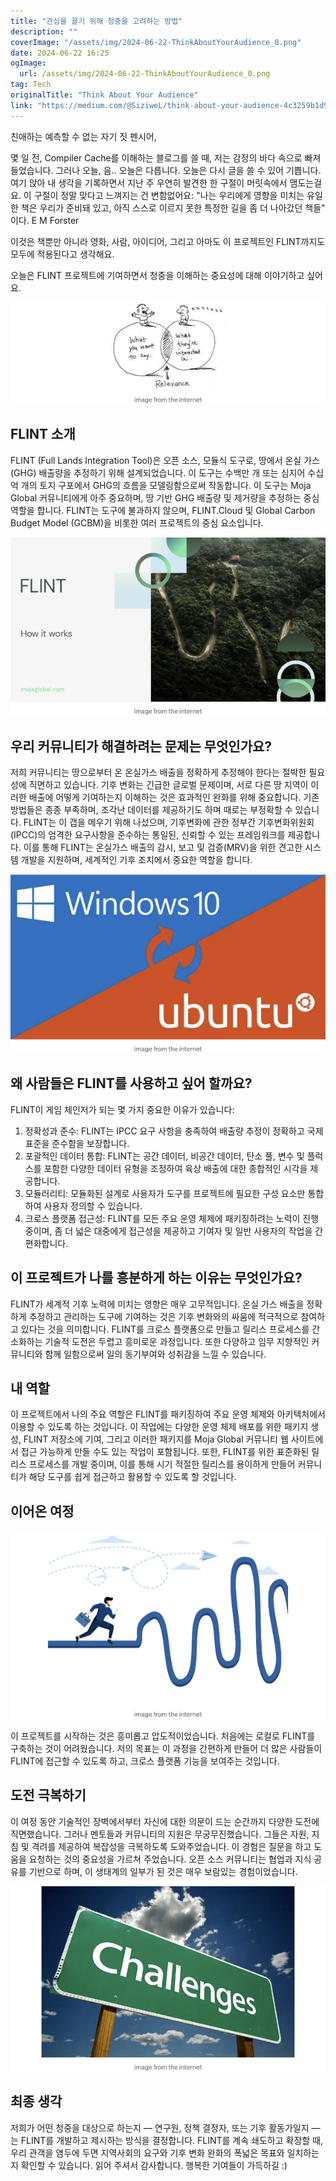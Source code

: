 ```yaml
---
title: "관심을 끌기 위해 청중을 고려하는 방법"
description: ""
coverImage: "/assets/img/2024-06-22-ThinkAboutYourAudience_0.png"
date: 2024-06-22 16:25
ogImage: 
  url: /assets/img/2024-06-22-ThinkAboutYourAudience_0.png
tag: Tech
originalTitle: "Think About Your Audience"
link: "https://medium.com/@SiziweL/think-about-your-audience-4c3259b1d9bd"
---
```



친애하는 예측할 수 없는 자기 짓 펜시어,

몇 일 전, Compiler Cache를 이해하는 블로그를 쓸 때, 저는 감정의 바다 속으로 빠져들었습니다. 그러나 오늘, 음.. 오늘은 다릅니다. 오늘은 다시 글을 쓸 수 있어 기쁩니다. 여기 앉아 내 생각을 기록하면서 지난 주 우연히 발견한 한 구절이 머릿속에서 맴도는걸요. 이 구절이 정말 맞다고 느껴지는 건 변함없어요: "나는 우리에게 영향을 미치는 유일한 책은 우리가 준비돼 있고, 아직 스스로 이르지 못한 특정한 길을 좀 더 나아갔던 책들" 이다. E M Forster

이것은 책뿐만 아니라 영화, 사람, 아이디어, 그리고 아마도 이 프로젝트인 FLINT까지도 모두에 적용된다고 생각해요.

오늘은 FLINT 프로젝트에 기여하면서 청중을 이해하는 중요성에 대해 이야기하고 싶어요.

<div class="content-ad"></div>


![FLINT Introduction Image 0](/assets/img/2024-06-22-ThinkAboutYourAudience_0.png)

## FLINT 소개

FLINT (Full Lands Integration Tool)은 오픈 소스, 모듈식 도구로, 땅에서 온실 가스(GHG) 배출량을 추정하기 위해 설계되었습니다. 이 도구는 수백만 개 또는 심지어 수십억 개의 토지 구포에서 GHG의 흐름을 모델링함으로써 작동합니다. 이 도구는 Moja Global 커뮤니티에게 아주 중요하며, 땅 기반 GHG 배출량 및 제거량을 추정하는 중심 역할을 합니다. FLINT는 도구에 불과하지 않으며, FLINT.Cloud 및 Global Carbon Budget Model (GCBM)을 비롯한 여러 프로젝트의 중심 요소입니다.

![FLINT Introduction Image 1](/assets/img/2024-06-22-ThinkAboutYourAudience_1.png)


<div class="content-ad"></div>

## 우리 커뮤니티가 해결하려는 문제는 무엇인가요?

저희 커뮤니티는 땅으로부터 온 온실가스 배출을 정확하게 추정해야 한다는 절박한 필요성에 직면하고 있습니다. 기후 변화는 긴급한 글로벌 문제이며, 서로 다른 땅 지역이 이러한 배출에 어떻게 기여하는지 이해하는 것은 효과적인 완화를 위해 중요합니다. 기존 방법들은 종종 부족하며, 조각난 데이터를 제공하기도 하며 때로는 부정확할 수 있습니다. FLINT는 이 갭을 메우기 위해 나섰으며, 기후변화에 관한 정부간 기후변화위원회(IPCC)의 엄격한 요구사항을 준수하는 통일된, 신뢰할 수 있는 프레임워크를 제공합니다. 이를 통해 FLINT는 온실가스 배출의 감시, 보고 및 검증(MRV)을 위한 견고한 시스템 개발을 지원하며, 세계적인 기후 조치에서 중요한 역할을 합니다.

<img src="/assets/img/2024-06-22-ThinkAboutYourAudience_2.png" />

## 왜 사람들은 FLINT를 사용하고 싶어 할까요?

<div class="content-ad"></div>

FLINT이 게임 체인저가 되는 몇 가지 중요한 이유가 있습니다:

1. 정확성과 준수: FLINT는 IPCC 요구 사항을 충족하여 배출량 추정이 정확하고 국제 표준을 준수함을 보장합니다.
2. 포괄적인 데이터 통합: FLINT는 공간 데이터, 비공간 데이터, 탄소 풀, 변수 및 플럭스를 포함한 다양한 데이터 유형을 조정하여 육상 배출에 대한 종합적인 시각을 제공합니다.
3. 모듈러리티: 모듈화된 설계로 사용자가 도구를 프로젝트에 필요한 구성 요소만 통합하여 사용자 정의할 수 있습니다.
4. 크로스 플랫폼 접근성: FLINT를 모든 주요 운영 체제에 패키징하려는 노력이 진행 중이며, 좀 더 넓은 대중에게 접근성을 제공하고 기여자 및 일반 사용자의 작업을 간편화합니다.

## 이 프로젝트가 나를 흥분하게 하는 이유는 무엇인가요?

FLINT가 세계적 기후 노력에 미치는 영향은 매우 고무적입니다. 온실 가스 배출을 정확하게 추정하고 관리하는 도구에 기여하는 것은 기후 변화와의 싸움에 적극적으로 참여하고 있다는 것을 의미합니다. FLINT를 크로스 플랫폼으로 만들고 릴리스 프로세스를 간소화하는 기술적 도전은 두렵고 흥미로운 과정입니다. 또한 다양하고 임무 지향적인 커뮤니티와 함께 일함으로써 일의 동기부여와 성취감을 느낄 수 있습니다.

<div class="content-ad"></div>

## 내 역할

이 프로젝트에서 나의 주요 역할은 FLINT를 패키징하여 주요 운영 체제와 아키텍처에서 이용할 수 있도록 하는 것입니다. 이 작업에는 다양한 운영 체제 배포를 위한 패키지 생성, FLINT 저장소에 기여, 그리고 이러한 패키지를 Moja Global 커뮤니티 웹 사이트에서 접근 가능하게 만들 수도 있는 작업이 포함됩니다. 또한, FLINT를 위한 표준화된 릴리스 프로세스를 개발 중이며, 이를 통해 시기 적절한 릴리스를 용이하게 만들어 커뮤니티가 해당 도구를 쉽게 접근하고 활용할 수 있도록 할 것입니다.

## 이어온 여정

<img src="/assets/img/2024-06-22-ThinkAboutYourAudience_3.png" />

<div class="content-ad"></div>

이 프로젝트를 시작하는 것은 흥미롭고 압도적이었습니다. 처음에는 로컬로 FLINT를 구축하는 것이 어려웠습니다. 저의 목표는 이 과정을 간편하게 만들어 더 많은 사람들이 FLINT에 접근할 수 있도록 하고, 크로스 플랫폼 기능을 보여주는 것입니다.

## 도전 극복하기

이 여정 동안 기술적인 장벽에서부터 자신에 대한 의문이 드는 순간까지 다양한 도전에 직면했습니다. 그러나 멘토들과 커뮤니티의 지원은 무궁무진했습니다. 그들은 자원, 지침 및 격려를 제공하여 복잡성을 극복하도록 도와주었습니다. 이 경험은 질문을 하고 도움을 요청하는 것의 중요성을 가르쳐 주었습니다. 오픈 소스 커뮤니티는 협업과 지식 공유를 기반으로 하며, 이 생태계의 일부가 된 것은 매우 보람있는 경험이었습니다.

![사진](/assets/img/2024-06-22-ThinkAboutYourAudience_4.png)

<div class="content-ad"></div>

## 최종 생각

저희가 어떤 청중을 대상으로 하는지 — 연구원, 정책 결정자, 또는 기후 활동가일지 — 는 FLINT를 개발하고 제시하는 방식을 결정합니다. FLINT를 계속 쇄도하고 확장할 때, 우리 관객을 염두에 두면 지역사회의 요구와 기후 변화 완화의 폭넓은 목표와 일치하는지 확인할 수 있습니다. 읽어 주셔서 감사합니다. 행복한 기여들이 가득하길 :)